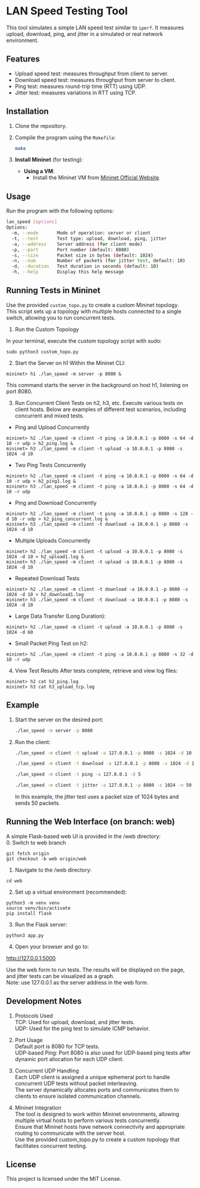 # LAN Speed Testing Tool

This tool simulates a simple LAN speed test similar to `iperf`. It measures upload, download, ping, and jitter in a simulated or real network environment.

## Features
- Upload speed test: measures throughput from client to server.
- Download speed test: measures throughput from server to client.
- Ping test: measures round-trip time (RTT) using UDP.
- Jitter test: measures variations in RTT using TCP.

## Installation
1. Clone the repository.
2. Compile the program using the `Makefile`:

    ```bash
    make
    ```
3. **Install Mininet** (for testing):
    - **Using a VM**:
        - Install the Mininet VM from [Mininet Official Website](http://mininet.org/download/).


## Usage
Run the program with the following options:

```bash
lan_speed [options]
Options:
  -m, --mode       Mode of operation: server or client
  -t, --test       Test type: upload, download, ping, jitter
  -a, --address    Server address (for client mode)
  -p, --port       Port number (default: 8080)
  -s, --size       Packet size in bytes (default: 1024)
  -n, --num        Number of packets (for jitter test, default: 10)
  -d, --duration   Test duration in seconds (default: 10)
  -h, --help       Display this help message
```

## Running Tests in Mininet
Use the provided `custom_topo.py` to create a custom Mininet topology. <br/>
This script sets up a topology with multiple hosts connected to a single switch, allowing you to run concurrent tests. <br/>

1. Run the Custom Topology

In your terminal, execute the custom topology script with sudo:

```shell
sudo python3 custom_topo.py
```

2. Start the Server on h1
Within the Mininet CLI:

```shell
mininet> h1 ./lan_speed -m server -p 8080 &
```

This command starts the server in the background on host h1, listening on port 8080.


3. Run Concurrent Client Tests on h2, h3, etc.
Execute various tests on client hosts. Below are examples of different test scenarios, including concurrent and mixed tests.

- Ping and Upload Concurrently
```shell
mininet> h2 ./lan_speed -m client -t ping -a 10.0.0.1 -p 8080 -s 64 -d 10 -r udp > h2_ping.log &
mininet> h3 ./lan_speed -m client -t upload -a 10.0.0.1 -p 8080 -s 1024 -d 10
```

- Two Ping Tests Concurrently
```shell
mininet> h2 ./lan_speed -m client -t ping -a 10.0.0.1 -p 8080 -s 64 -d 10 -r udp > h2_ping1.log &
mininet> h3 ./lan_speed -m client -t ping -a 10.0.0.1 -p 8080 -s 64 -d 10 -r udp
```

- Ping and Download Concurrently
```shell
mininet> h2 ./lan_speed -m client -t ping -a 10.0.0.1 -p 8080 -s 128 -d 10 -r udp > h2_ping_concurrent.log &
mininet> h3 ./lan_speed -m client -t download -a 10.0.0.1 -p 8080 -s 1024 -d 10
```

- Multiple Uploads Concurrently
```shell
mininet> h2 ./lan_speed -m client -t upload -a 10.0.0.1 -p 8080 -s 1024 -d 10 > h2_upload1.log &
mininet> h3 ./lan_speed -m client -t upload -a 10.0.0.1 -p 8080 -s 1024 -d 10
```

- Repeated Download Tests
```shell
mininet> h2 ./lan_speed -m client -t download -a 10.0.0.1 -p 8080 -s 1024 -d 10 > h2_download1.log
mininet> h3 ./lan_speed -m client -t download -a 10.0.0.1 -p 8080 -s 1024 -d 10
```

- Large Data Transfer (Long Duration):
```shell
mininet> h2 ./lan_speed -m client -t upload -a 10.0.0.1 -p 8080 -s 1024 -d 60
```

- Small Packet Ping Test on h2:
```shell
mininet> h2 ./lan_speed -m client -t ping -a 10.0.0.1 -p 8080 -s 32 -d 10 -r udp
```

4. View Test Results
After tests complete, retrieve and view log files:
```shell
mininet> h2 cat h2_ping.log
mininet> h3 cat h3_upload_tcp.log
```



## Example
1. Start the server on the desired port:

    ```bash
    ./lan_speed -m server -p 8080
    ```

2. Run the client:

    ```bash
    ./lan_speed -m client -t upload -a 127.0.0.1 -p 8080 -s 1024 -d 10
    ```

    ```bash
    ./lan_speed -m client -t download -a 127.0.0.1 -p 8080 -s 1024 -d 10
    ```

    ```bash
    ./lan_speed -m client -t ping -a 127.0.0.1 -d 5
    ```

    ```bash
    ./lan_speed -m client -t jitter -a 127.0.0.1 -p 8080 -s 1024 -n 50
    ```
    In this example, the jitter test uses a packet size of 1024 bytes and sends 50 packets.

## Running the Web Interface (on branch: web)
A simple Flask-based web UI is provided in the /web directory: <br/>
0. Switch to web branch
``` shell
git fetch origin
git checkout -b web origin/web
```

1. Navigate to the /web directory:

```shell
cd web
```

2. Set up a virtual environment (recommended): <br/>

```shell
python3 -m venv venv
source venv/bin/activate
pip install flask
```

3. Run the Flask server: <br/>

```shell
python3 app.py
```

4. Open your browser and go to: <br/>

http://127.0.0.1:5000 <br/>

Use the web form to run tests. The results will be displayed on the page, and jitter tests can be visualized as a graph. <br/>
Note: use 127:0.0.1 as the server address in the web form. <br/>


## Development Notes
1. Protocols Used <br/>
    TCP: Used for upload, download, and jitter tests. <br/>
    UDP: Used for the ping test to simulate ICMP behavior. <br/> 
2. Port Usage <br/>
    Default port is 8080 for TCP tests. <br/>
    UDP-based Ping: Port 8080 is also used for UDP-based ping tests after dynamic port allocation for each UDP client.  <br/>

3. Concurrent UDP Handling <br/>
    Each UDP client is assigned a unique ephemeral port to handle concurrent UDP tests without packet interleaving. <br/>
    The server dynamically allocates ports and communicates them to clients to ensure isolated communication channels. <br/>

4. Mininet Integration <br/>
    The tool is designed to work within Mininet environments, allowing multiple virtual hosts to perform various tests concurrently. <br/>
    Ensure that Mininet hosts have network connectivity and appropriate routing to communicate with the server host. <br/>
    Use the provided custom_topo.py to create a custom topology that facilitates concurrent testing. <br/>

## License
This project is licensed under the MIT License.